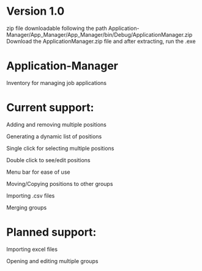 # Version 1.0
zip file downloadable following the path Application-Manager/App_Manager/App_Manager/bin/Debug/ApplicationManager.zip
Download the ApplicationManager.zip file and after extracting, run the .exe

# Application-Manager
Inventory for managing job applications

# Current support:
  Adding and removing multiple positions
  
  Generating a dynamic list of positions
  
  Single click for selecting multiple positions
  
  Double click to see/edit positions
  
  Menu bar for ease of use
  
  Moving/Copying positions to other groups
  
  Importing .csv files
  
  Merging groups

# Planned support:

  Importing excel files
  
  Opening and editing multiple groups
  
  
  
